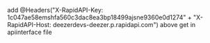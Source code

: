 add 
    @Headers("X-RapidAPI-Key: 1c047ae58emshfa560c3dac8ea3bp18499ajsne9360e0d1274" + "X-RapidAPI-Host: deezerdevs-deezer.p.rapidapi.com")
above get in apiinterface file
